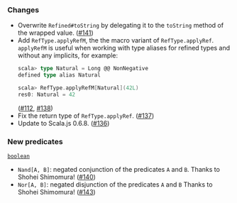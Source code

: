 ### Changes

* Overwrite `Refined#toString` by delegating it to the `toString`
  method of the wrapped value. ([#141])
* Add `RefType.applyRefM`, the the macro variant of `RefType.applyRef`.
  `applyRefM` is useful when working with type aliases for refined
  types and without any implicits, for example:
  ```scala
  scala> type Natural = Long @@ NonNegative
  defined type alias Natural

  scala> RefType.applyRefM[Natural](42L)
  res0: Natural = 42
  ```
  ([#112], [#138])
* Fix the return type of `RefType.applyRef`. ([#137])
* Update to Scala.js 0.6.8. ([#136])

### New predicates

[`boolean`](https://github.com/fthomas/refined/blob/v0.3.8/core/shared/src/main/scala/eu/timepit/refined/boolean.scala)

* `Nand[A, B]`: negated conjunction of the predicates `A` and `B`.
  Thanks to Shohei Shimomura! ([#140])
* `Nor[A, B]`: negated disjunction of the predicates `A` and `B`
  Thanks to Shohei Shimomura! ([#143])

[#112]: https://github.com/fthomas/refined/issues/112
[#136]: https://github.com/fthomas/refined/pull/136
[#137]: https://github.com/fthomas/refined/pull/137
[#138]: https://github.com/fthomas/refined/pull/138
[#140]: https://github.com/fthomas/refined/pull/140
[#141]: https://github.com/fthomas/refined/pull/141
[#143]: https://github.com/fthomas/refined/pull/143
